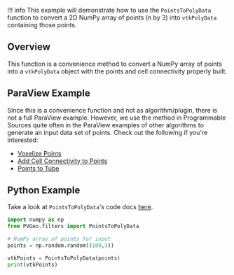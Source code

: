 !!! info
    This example will demonstrate how to use the `PointsToPolyData` function to convert a 2D NumPy array of points (n by 3) into `vtkPolyData` containing those points.

## Overview
This function is a convenience method to convert a NumPy array of points into a `vtkPolyData` object with the points and cell connectivity properly built.


## ParaView Example

Since this is a convenience function and not as algorithm/plugin, there is not a full ParaView example. However, we use the method in Programmable Sources quite often in the ParaView examples of other algorithms to generate an input data set of points. Check out the following if you're interested:

- [Voxelize Points](voxelize-points.md)
- [Add Cell Connectivity to Points](add-cell-connectivity-to-points.md)
- [Points to Tube](points-to-tube.md)


## Python Example

Take a look at `PointsToPolyData`'s code docs [here](http://docs.pvgeo.org/en/latest/suites/General-Filters.html#PVGeo.filters.PointsToPolyData).

```py
import numpy as np
from PVGeo.filters import PointsToPolyData

# NumPy array of points for input
points = np.random.random((100,3))

vtkPoints = PointsToPolyData(points)
print(vtkPoints)
```
